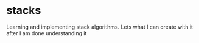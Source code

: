 # stacks
Learning and implementing stack algorithms. Lets what I can create with it after I am done understanding it

